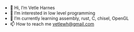 - 👋 Hi, I’m Vetle Harnes
- 👀 I’m interested in low level programming
- 🌱 I’m currently learning assembly, rust, C, chisel, OpenGL
- 📫 How to reach me vetlewh@gmail.com

<!---
Vetleh/Vetleh is a ✨ special ✨ repository because its `README.md` (this file) appears on your GitHub profile.
You can click the Preview link to take a look at your changes.
--->
